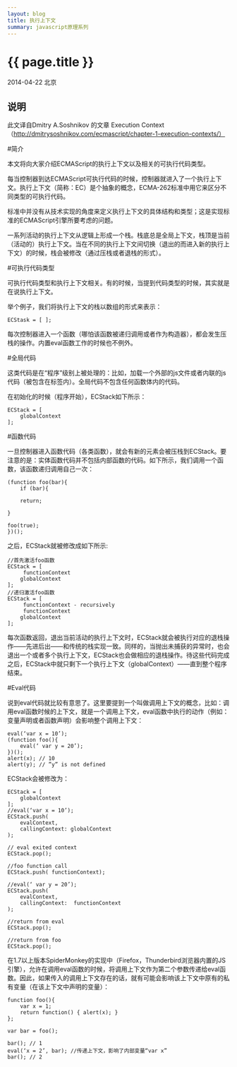 ```yaml
---
layout: blog
title: 执行上下文
summary: javascript原理系列
---
```


# {{ page.title }}

2014-04-22 北京 

## 说明

此文译自Dmitry A.Soshnikov 的文章 Execution Context（http://dmitrysoshnikov.com/ecmascript/chapter-1-execution-contexts/）

#简介

本文将向大家介绍ECMAScript的执行上下文以及相关的可执行代码类型。

每当控制器到达ECMAScript可执行代码的时候，控制器就进入了一个执行上下文。执行上下文（简称：EC）是个抽象的概念，ECMA-262标准中用它来区分不同类型的可执行代码。

标准中并没有从技术实现的角度来定义执行上下文的具体结构和类型；这是实现标准的ECMAScript引擎所要考虑的问题。

一系列活动的执行上下文从逻辑上形成一个栈。栈底总是全局上下文，栈顶是当前（活动的）执行上下文。当在不同的执行上下文间切换（退出的而进入新的执行上下文）的时候，栈会被修改（通过压栈或者退栈的形式）。

#可执行代码类型

可执行代码类型和执行上下文相关。有的时候，当提到代码类型的时候，其实就是在说执行上下文。

举个例子，我们将执行上下文的栈以数组的形式来表示：

`````
ECStask = [ ];

`````
每次控制器进入一个函数（哪怕该函数被递归调用或者作为构造器），都会发生压栈的操作。内置eval函数工作的时候也不例外。


#全局代码

这类代码是在“程序”级别上被处理的：比如，加载一个外部的js文件或者内联的js代码（被包含在<script></script>标签内）。全局代码不包含任何函数体内的代码。

在初始化的时候（程序开始），ECStack如下所示：

`````
ECStack = [
    globalContext
];

`````

#函数代码

一旦控制器进入函数代码（各类函数），就会有新的元素会被压栈到ECStack。要注意的是：实体函数代码并不包括内部函数的代码。如下所示，我们调用一个函数，该函数递归调用自己一次：

`````
(function foo(bar){
    if (bar){

    return;

}

foo(true);
})();

`````

之后，ECStack就被修改成如下所示:


`````
//首先激活foo函数
ECStack = [
     functionContext
    globalContext
];
//递归激活foo函数
ECStack = [
     functionContext - recursively
     functionContext
    globalContext
];

`````

每次函数返回，退出当前活动的执行上下文时，ECStack就会被执行对应的退栈操作——先进后出——和传统的栈实现一致。同样的，当抛出未捕获的异常时，也会退出一个或者多个执行上下文，ECStack也会做相应的退栈操作。待这些代码完成之后，ECStack中就只剩下一个执行上下文（globalContext）——直到整个程序结束。

#Eval代码

说到eval代码就比较有意思了。这里要提到一个叫做调用上下文的概念，比如：调用eval函数时候的上下文，就是一个调用上下文，eval函数中执行的动作（例如：变量声明或者函数声明）会影响整个调用上下文：

`````
eval(‘var x = 10’);
(function foo(){
    eval(‘ var y = 20’);
})();
alert(x); // 10
alert(y); // ”y” is not defined

`````

ECStack会被修改为：

`````
ECStack = [
    globalContext
];
//eval(‘var x = 10’);
ECStack.push(
    evalContext,
    callingContext: globalContext
);

// eval exited context
ECStack.pop();

//foo function call
ECStack.push( functionContext);

//eval(‘ var y = 20’);
ECStack.push(
    evalContext,
    callingContext:  functionContext
);

//return from eval
ECStack.pop();

//return from foo
ECStack.pop();

`````

在1.7以上版本SpiderMonkey的实现中（Firefox，Thunderbird浏览器内置的JS引擎），允许在调用eval函数的时候，将调用上下文作为第二个参数传递给eval函数。因此，如果传入的调用上下文存在的话，就有可能会影响该上下文中原有的私有变量（在该上下文中声明的变量）：

````
function foo(){
    var x = 1;
    return function() { alert(x); }
};

var bar = foo();

bar(); // 1
eval(‘x = 2’, bar); //传递上下文，影响了内部变量“var x”
bar(); // 2

````